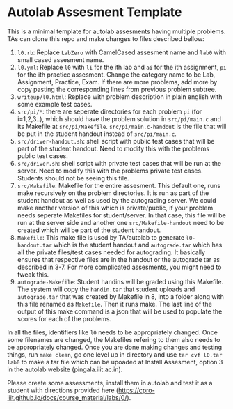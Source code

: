 # Autolab Assesment Template
This is a minimal template for autolab assesments having multiple problems. TAs can clone this repo and make changes to files described bellow:

1. `l0.rb`: Replace `LabZero` with CamelCased assesment name and `lab0` with small cased assesment name.
2. `l0.yml`: Replace `l0` with `li` for the ith lab and `ai` for the ith assignment, `pi` for the ith practice assesment. Change the category name to be Lab, Assignment, Practice, Exam. If there are more problems, add more by copy pasting the corresponding lines from previous problem subtree.
3. `writeup/l0.html`: Replace with problem description in plain english with some example test cases.
4. `src/pi/*`: there are seperate directories for each problem `pi` (for i=1,2,3..), which should have the problem solution in `src/pi/main.c` and its Makefile at `src/pi/Makefile`. `src/pi/main.c-handout` is the file that will be put in the student handout instead of `src/pi/main.c`.
5. `src/driver-handout.sh`: shell script with public test cases that will be part of the student handout. Need to modify this with the problems public test cases.
6. `src/driver.sh`: shell script with private test cases that will be run at the server. Need to modify this with the problems private test cases. Students should not be seeing this file.
7. `src/Makefile`: Makefile for the entire assesment. This default one, runs make recursively on the problem directories. It is run as part of the student handout as well as used by the autograding server. We could make another version of this which is private/public, if your problem needs seperate Makefiles for student/server. In that case, this file will be run at the server side and another one `src/Makefile-handout` need to be created which will be part of the student handout.
8. `Makefile`: This make file is used by TA/autolab to generate `l0-handout.tar` which is the student handout and `autograde.tar` which has all the private files/test cases needed for autograding. It basically ensures that respective files are in the handout or the autograde tar as described in 3-7. For more complicated assesments, you might need to tweak this.
9. `autograde-Makefile`: Student handins will be graded using this Makefile. The system will copy the `handin.tar` that student uploads and `autograde.tar` that was created by Makefile in 8, into a folder along with this file renamed as `Makefile`. Then it runs make. The last line of the output of this make command is a json that will be used to populate the scores for each of the problems. 

In all the files, identifiers like `l0` needs to be appropriately changed. Once some filenames are changed, the Makefiles refering to them also needs to be appropriately changed. Once you are done making changes and testing things, run `make clean`, go one level up in directory and use `tar cvf l0.tar lab0` to make a tar file which can be upoaded at Install Assesment, option 3 in the autolab website (pingala.iiit.ac.in).


Please create some assessments, install them in autolab and test it as a student with directions provided here (https://cpro-iiit.github.io/docs/course_material/labs/0/).

